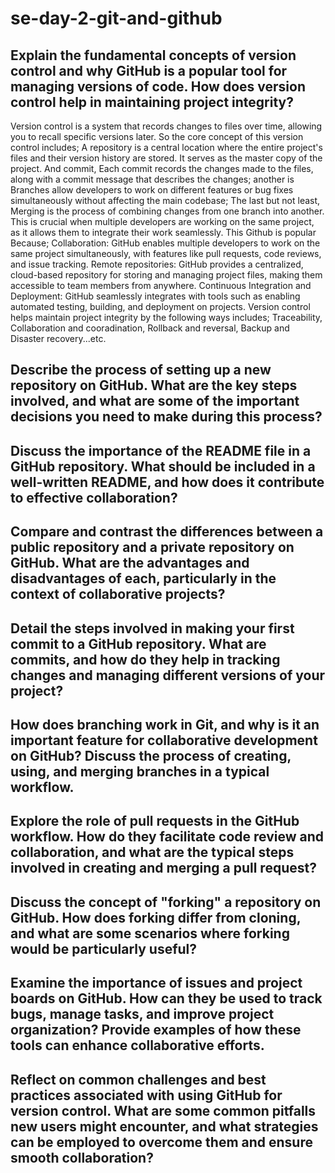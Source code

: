 # se-day-2-git-and-github
## Explain the fundamental concepts of version control and why GitHub is a popular tool for managing versions of code. How does version control help in maintaining project integrity?
Version control is a system that records changes to files over time, allowing you to recall specific versions later. So the core concept of this version control includes; A repository is a central location where the entire project's files and their version history are stored. It serves as the master copy of the project. And commit, Each commit records the changes made to the files, along with a commit message that describes the changes; another is Branches allow developers to work on different features or bug fixes simultaneously without affecting the main codebase; The last but not least, Merging is the process of combining changes from one branch into another. This is crucial when multiple developers are working on the same project, as it allows them to integrate their work seamlessly.
This Github is popular Because; Collaboration: GitHub enables multiple developers to work on the same project simultaneously, with features like pull requests, code reviews, and issue tracking.
Remote repositories: GitHub provides a centralized, cloud-based repository for storing and managing project files, making them accessible to team members from anywhere.
Continuous Integration and Deployment: GitHub seamlessly integrates with tools such as enabling automated testing, building, and deployment on projects.
Version control helps maintain project integrity by the following ways includes; Traceability, Collaboration and cooradination, Rollback and reversal, Backup and Disaster recovery...etc.

## Describe the process of setting up a new repository on GitHub. What are the key steps involved, and what are some of the important decisions you need to make during this process?

## Discuss the importance of the README file in a GitHub repository. What should be included in a well-written README, and how does it contribute to effective collaboration?

## Compare and contrast the differences between a public repository and a private repository on GitHub. What are the advantages and disadvantages of each, particularly in the context of collaborative projects?

## Detail the steps involved in making your first commit to a GitHub repository. What are commits, and how do they help in tracking changes and managing different versions of your project?

## How does branching work in Git, and why is it an important feature for collaborative development on GitHub? Discuss the process of creating, using, and merging branches in a typical workflow.

## Explore the role of pull requests in the GitHub workflow. How do they facilitate code review and collaboration, and what are the typical steps involved in creating and merging a pull request?

## Discuss the concept of "forking" a repository on GitHub. How does forking differ from cloning, and what are some scenarios where forking would be particularly useful?

## Examine the importance of issues and project boards on GitHub. How can they be used to track bugs, manage tasks, and improve project organization? Provide examples of how these tools can enhance collaborative efforts.

## Reflect on common challenges and best practices associated with using GitHub for version control. What are some common pitfalls new users might encounter, and what strategies can be employed to overcome them and ensure smooth collaboration?
